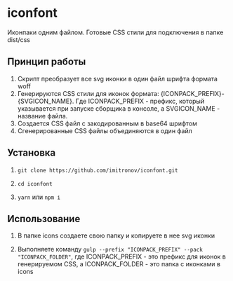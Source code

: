 # iconfont
Иконпаки одним файлом. Готовые CSS стили для подключения в папке dist/css

## Принцип работы

1. Скрипт преобразует все svg иконки в один файл шрифта формата woff
2. Генерируются CSS стили для иконок формата: {ICONPACK_PREFIX}-{SVGICON_NAME}. Где ICONPACK_PREFIX - префикс, который указывается при запуске сборщика в консоле, а SVGICON_NAME - название файла.
3. Создается CSS файл с закодированным в base64 шрифтом
4. Сгенерированные CSS файлы объединяются в один файл

## Установка

1. `git clone https://github.com/imitronov/iconfont.git`

2. `cd iconfont`

3. `yarn` или `npm i`

## Использование

1. В папке icons создаете свою папку и копируете в нее svg иконки

2. Выполняете команду `gulp --prefix "ICONPACK_PREFIX" --pack "ICONPACK_FOLDER"`, где ICONPACK_PREFIX - это префикс для иконок в генерируемом CSS, а ICONPACK_FOLDER - это папка с иконками в icons
